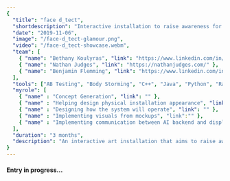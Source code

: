 ```yaml
---
{
  "title": "face d_tect",
  "shortdescription": "Interactive installation to raise awareness for the growing prevalence of mass surveilance and the way marginalized communities are disproportionately effect.",
  "date": "2019-11-06",
  "image": "/face-d_tect-glamour.png",
  "video": "/face-d_tect-showcase.webm",
  "team": [
    { "name": "Bethany Koulyras", "link": "https://www.linkedin.com/in/beth-koulyras" },
    { "name": "Nathan Judges", "link": "https://nathanjudges.com/" },
    { "name": "Benjamin Flemming", "link": "https://www.linkedin.com/in/benjamin-fleming-92695217b"},
  ],
  "tools": ["AB Testing", "Body Storming", "C++", "Java", "Python", "Raspberry Pi", "openFrameworks", "Processing", "openCV"],
  "myrole": [
    { "name" : "Concept Generation", "link": "" },
    { "name" : "Helping design physical installation appearance", "link": "" },
    { "name" : "Designing how the system will operate", "link": "" },
    { "name" : "Implementing visuals from mockups", "link":"" },
    { "name" : "Implementing communication between AI backend and displays", "link":"" }
  ],
  "duration": "3 months",
  "description": "An interactive art installation that aims to raise awareness and action for the potential for AI and computerised surveillance to further disadvantage marginalized groupes.  It makes use of modern machine learning models to analyse user's faces and attempt to predict their age, gender and emotion, denying them any further interaction to reflect the lack of power and safety measures we have as individuals.  When the interaction is complete, the user can scan a QR code to send an email raising concerns of these technologies use to the  Department of Home Affairs, the government body responsible for employing these AI systems in Australia's local security operations.  It was built for Interactive Product Design Studio at the University of Sydney and will be presented in the Design 2019 Graduation show in December."
}
---
```


#### Entry in progress...